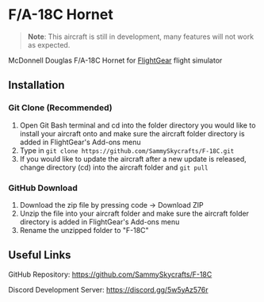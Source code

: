 # F/A-18C Hornet

> **Note**: This aircraft is still in development, many features will not work as expected.

McDonnell Douglas F/A-18C Hornet for [FlightGear](https://www.flightgear.org/) flight simulator

## Installation

### Git Clone (Recommended)

1. Open Git Bash terminal and cd into the folder directory you would like to install your aircraft onto and make sure the aircraft folder directory is added in FlightGear's Add-ons menu
2. Type in `git clone https://github.com/SammySkycrafts/F-18C.git`
3. If you would like to update the aircraft after a new update is released, change directory (cd) into the aircraft folder and `git pull`

### GitHub Download

1. Download the zip file by pressing code -> Download ZIP
2. Unzip the file into your aircraft folder and make sure the aircraft folder directory is added in FlightGear's Add-ons menu
3. Rename the unzipped folder to "F-18C"

## Useful Links

GitHub Repository: <https://github.com/SammySkycrafts/F-18C>

Discord Development Server: <https://discord.gg/5w5yAz576r>
